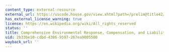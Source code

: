 ```yaml
---
content_type: external-resource
external_url: https://uscode.house.gov/view.xhtml?path=/prelim@title42/chapter103&edition=prelim
has_external_license_warning: true
license: https://en.wikipedia.org/wiki/All_rights_reserved
status: ''
title: Comprehensive Environmental Response, Compensation, and Liability Act
uid: 2b33be10-cdbd-4386-9597-267ea9005500
wayback_url: ''
---
```

